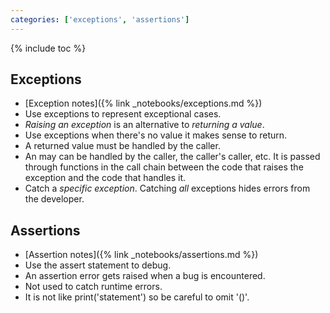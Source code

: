 ```yaml
---
categories: ['exceptions', 'assertions']
---
```


{% include toc %}

## Exceptions

* [Exception notes]({% link _notebooks/exceptions.md %})
* Use exceptions to represent exceptional cases.
* *Raising an exception* is an alternative to *returning a value*.
* Use exceptions when there's no value it makes sense to return.
* A returned value must be handled by the caller.
* An may can be handled by the caller, the caller's caller, etc. It is passed through functions in the call chain between the code that raises the exception and the code that handles it.
* Catch a *specific exception*. Catching *all* exceptions hides errors from the developer.

## Assertions

* [Assertion notes]({% link _notebooks/assertions.md %})
* Use the assert statement to debug.
* An assertion error gets raised when a bug is encountered.
* Not used to catch runtime errors.
* It is not like print('statement') so be careful to omit '()'.
